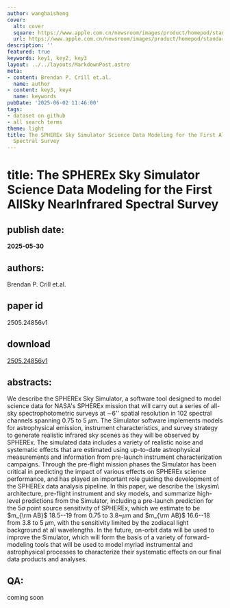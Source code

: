 ```yaml
---
author: wanghaisheng
cover:
  alt: cover
  square: https://www.apple.com.cn/newsroom/images/product/homepod/standard/Apple-HomePod-hero-230118_big.jpg.large_2x.jpg
  url: https://www.apple.com.cn/newsroom/images/product/homepod/standard/Apple-HomePod-hero-230118_big.jpg.large_2x.jpg
description: ''
featured: true
keywords: key1, key2, key3
layout: ../../layouts/MarkdownPost.astro
meta:
- content: Brendan P. Crill et.al.
  name: author
- content: key3, key4
  name: keywords
pubDate: '2025-06-02 11:46:00'
tags:
- dataset on github
- all search terms
theme: light
title: The SPHEREx Sky Simulator Science Data Modeling for the First AllSky NearInfrared
  Spectral Survey
---
```


# title: The SPHEREx Sky Simulator Science Data Modeling for the First AllSky NearInfrared Spectral Survey 
## publish date: 
**2025-05-30** 
## authors: 
  Brendan P. Crill et.al. 
## paper id
2505.24856v1
## download
[2505.24856v1](http://arxiv.org/abs/2505.24856v1)
## abstracts:
We describe the SPHEREx Sky Simulator, a software tool designed to model science data for NASA's SPHEREx mission that will carry out a series of all-sky spectrophotometric surveys at $\sim$6'' spatial resolution in 102 spectral channels spanning 0.75 to 5 $\mu$m. The Simulator software implements models for astrophysical emission, instrument characteristics, and survey strategy to generate realistic infrared sky scenes as they will be observed by SPHEREx. The simulated data includes a variety of realistic noise and systematic effects that are estimated using up-to-date astrophysical measurements and information from pre-launch instrument characterization campaigns. Through the pre-flight mission phases the Simulator has been critical in predicting the impact of various effects on SPHEREx science performance, and has played an important role guiding the development of the SPHEREx data analysis pipeline. In this paper, we describe the \skysim\ architecture, pre-flight instrument and sky models, and summarize high-level predictions from the Simulator, including a pre-launch prediction for the 5$\sigma$ point source sensitivity of SPHEREx, which we estimate to be $m_{\rm AB}$ 18.5--19 from 0.75 to 3.8~$\mu$m and $m_{\rm AB}$ 16.6--18 from 3.8 to 5 $\mu$m, with the sensitivity limited by the zodiacal light background at all wavelengths. In the future, on-orbit data will be used to improve the Simulator, which will form the basis of a variety of forward-modeling tools that will be used to model myriad instrumental and astrophysical processes to characterize their systematic effects on our final data products and analyses.
## QA:
coming soon
